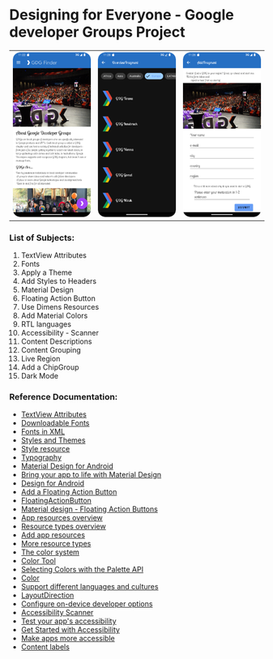 #  Designing for Everyone - Google developer Groups Project

<table style="width:100%">
  <tr>
    <th><img src=".\readme.resources\start.png" alt=" Google developer Groups initial"/></th>
    <th><img src=".\readme.resources\list.png" alt="List of Google developer Groups around the world"/></th>
    <th><img src=".\readme.resources\add.png" alt="Page to add a new group to Google Developers"/></th>
  </tr>
</table>

### List of Subjects:
1. TextView Attributes
2. Fonts
3. Apply a Theme
4. Add Styles to Headers
5. Material Design
6. Floating Action Button
7. Use Dimens Resources
8. Add Material Colors
9. RTL languages
10. Accessibility - Scanner
11. Content Descriptions
12. Content Grouping
13. Live Region
14. Add a ChipGroup
15. Dark Mode






### Reference Documentation:
* [TextView Attributes](https://developer.android.com/reference/android/widget/TextView#xml-attributes_1)
* [Downloadable Fonts](https://developer.android.com/develop/ui/views/text-and-emoji/downloadable-fonts)
* [Fonts in XML](https://developer.android.com/develop/ui/views/text-and-emoji/fonts-in-xml)
* [Styles and Themes](https://developer.android.com/develop/ui/views/theming/themes)
* [Style resource](https://developer.android.com/guide/topics/resources/style-resource)
* [Typography](https://m2.material.io/develop/android/theming/typography)
* [Material Design for Android](https://developer.android.com/develop/ui/views/theming/look-and-feel)
* [Bring your app to life with Material Design](https://m3.material.io/)
* [Design for Android](https://developer.android.com/design)
* [Add a Floating Action Button](https://developer.android.com/develop/ui/views/components/floating-action-button)
* [FloatingActionButton](https://developer.android.com/reference/android/support/design/widget/FloatingActionButton)
* [Material design - Floating Action Buttons](https://m2.material.io/components/buttons-floating-action-button/android)
* [App resources overview](https://developer.android.com/guide/topics/resources/providing-resources)
* [Resource types overview](https://developer.android.com/guide/topics/resources/available-resources)
* [Add app resources](https://developer.android.com/studio/write/add-resources)
* [More resource types](https://developer.android.com/guide/topics/resources/more-resources)
* [The color system](https://m2.material.io/design/color/the-color-system.html)
* [Color Tool](https://m3.material.io/styles/color/overview#!/?view.left=0&view.right=0)
* [Selecting Colors with the Palette API](https://developer.android.com/develop/ui/views/graphics/palette-colors)
* [Color](https://developer.android.com/reference/android/graphics/Color)
* [Support different languages and cultures](https://developer.android.com/training/basics/supporting-devices/languages)
* [LayoutDirection](https://developer.android.com/reference/android/util/LayoutDirection)
* [Configure on-device developer options](https://developer.android.com/studio/debug/dev-options#drawing)
* [Accessibility Scanner](https://play.google.com/store/apps/details?id=com.google.android.apps.accessibility.auditor&hl=en_US&pli=1)
* [Test your app's accessibility](https://developer.android.com/guide/topics/ui/accessibility/testing)
* [Get Started with Accessibility](https://support.google.com/accessibility/android/answer/6376570?hl=en)
* [Make apps more accessible](https://developer.android.com/guide/topics/ui/accessibility/apps)
* [Content labels](https://support.google.com/accessibility/android/answer/7158690?hl=en)

